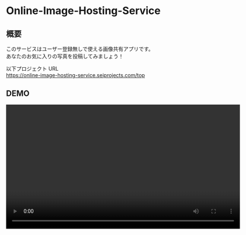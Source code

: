 # Online-Image-Hosting-Service

## 概要

このサービスはユーザー登録無しで使える画像共有アプリです。</br>
あなたのお気に入りの写真を投稿してみましょう！

以下プロジェクト URL</br>
https://online-image-hosting-service.seiprojects.com/top

## DEMO

<video src="./public/online-image-demo.mp4" alt="代替テキスト" title="画像のタイトル" width="640" height="340">

## 開発環境の構築

今回は開発環境のみ Docker を使って開発をしてるので誰でもすぐにローカルマシンで動作確認が可能です</br>

### リポジトリをクローン

```bash
git clone https://github.com/seiichikick0404/Online-Image-Hosting-Service.git
```

### 環境変数の配置

以下を.env ファイルに記述し、プロジェクト直下と src ディレクトリ直下に配置してください。

```bash
DATABASE_NAME=online_image_hosting_service
DATABASE_USER=任意のユーザー名
DATABASE_PASSWORD=任意のパスワード
DATABASE_ROOT_PASSWORD=任意のパスワード
DATABASE_HOST=mysql
```

### Docker イメージをビルド・コンテナ起動

クローンしたプロジェクトのルートディレクトリで以下を実行</br>
Docker をインストールしてない場合は公式からインストールしてから以下コマンドを実行してください。

```bash
# ビルド実行
docker compose build

# コンテナ立ち上げ
docker compose up -d
```

### マイグレーション実行

必要なテーブルを即座に構築します。

```bash
php console migrate --init
```

### シーダー実行

必要なレコードを即座に登録します。

```bash
php console seed
```

ここまで正常に動作したら以下の URL から動作を確認してください。</br>
http://localhost:8080/

## 使い方

### 画像のアップロード

<img src="./public/create.png" alt="代替テキスト" title="画像のタイトル" width="640" height="340">

ヘッダーから Home を選択し、各入力欄を埋めて下さい。</br>
| 入力項目 | 内容 |
| ---- | ---- |
| タイトル | 画像のタイトルを入力 |
| ファイルを選択 | 投稿したい画像をファイルを選択(png, jpeg, gif に対応) |

<img src="./public/complete-log.png" alt="代替テキスト" title="画像のタイトル" width="640" height="100">

登録が完了すると画面下部に「登録完了」通知が表示されます。</br>
ここで入力内容に問題がある場合、問題のあるフォーム上部にエラー内容が表示されます。
詳しいバリデーションルールは、[安全なバリデーション処理](#安全なバリデーション処理)
セクションを参照してください。

| URL 種別   | 内容                             |
| ---------- | -------------------------------- |
| 閲覧用 URL | 画像の詳細ページへのリンクです。 |
| 削除用 URL | 画像を削除する際のリンクです。   |

### 詳細ページ

<img src="./public/show.png" alt="代替テキスト" title="画像のタイトル" width="640" height="440">

アップロード時に生成された閲覧用 URL から閲覧ページへ遷移します。</br>
ここでは以下の情報が表示されます。

1. 画像タイトル
2. アップロードファイル
3. 閲覧数
4. アップロード日

### 画像一覧ページ

<img src="./public/library.png" alt="代替テキスト" title="画像のタイトル" width="640" height="440">
このページでは他のユーザーが投稿した画像が閲覧可能です。</br>
画像をクリックすることで詳細ページへ遷移することもできます。あなたのお気に入り画像を投稿しよう！

## 主な使用技術

<p style="display: inline">
  <!-- PHP -->
  <img src="https://img.shields.io/badge/-PHP-777BB4.svg?logo=php&style=for-the-badge">
  <!-- MySQL -->
  <img src="https://img.shields.io/badge/-MySQL-4479A1.svg?logo=mysql&style=for-the-badge&logoColor=white">
  <!-- HTML5 -->
  <img src="https://img.shields.io/badge/-HTML5-E34F26.svg?logo=html5&style=for-the-badge&logoColor=white">
  <!-- CSS3 -->
  <img src="https://img.shields.io/badge/-CSS3-1572B6.svg?logo=css3&style=for-the-badge&logoColor=white">
    <!-- JavaScript -->
  <img src="https://img.shields.io/badge/-JavaScript-F7DF1E.svg?logo=javascript&style=for-the-badge&logoColor=black">
  <!-- Amazon AWS -->
  <img src="https://img.shields.io/badge/-Amazon%20AWS-232F3E.svg?logo=amazon-aws&style=for-the-badge&logoColor=white">
  <!-- Amazon EC2 -->
  <img src="https://img.shields.io/badge/-Amazon%20EC2-FF9900.svg?logo=amazonec2&style=for-the-badge&logoColor=white">
  <!-- Nginx -->
  <img src="https://img.shields.io/badge/-Nginx-269539.svg?logo=nginx&style=for-the-badge&logoColor=white">
  <!-- Ubuntu -->
  <img src="https://img.shields.io/badge/-Ubuntu-E95420.svg?logo=ubuntu&style=for-the-badge&logoColor=white">
  <!-- Docker -->
  <img src="https://img.shields.io/badge/-Docker-1488C6.svg?logo=docker&style=for-the-badge">
  <!-- Bootstrap -->
  <img src="https://img.shields.io/badge/-Bootstrap-7952B3.svg?logo=bootstrap&style=for-the-badge&logoColor=white">
</p>

### その他ツールライブラリ

| 名称    | 用途                  |
| ------- | --------------------- |
| Draw.io | ER 図やクラス図の作成 |
| Certbot | SSL 証明書発行など    |
| GitHub  | ソースコードの管理    |

## 開発の経緯

- 3 層アーキテクチャの開発
- Amazon EC2 を使ったデプロイ
- スケーラビリティを意識したソフトウェアアーキテクチャ
- 非同期通信についての理解
- MVC アーキテクチャの習熟
- シーダーやマイグレーションシステムの理解

## 工夫した点や苦労した点

主に以下の点を意識しました

- スケーラビリティを考慮したファイル管理
- アップロード制限の設定
- 安全なバリデーション処理
- cron ジョブによる画像の自動削除
- 適切なインスタンスタイプの選定

その他の点は以前のプロジェクトと重複するので省略します。</br>
[以前作成したスニペット共有アプリはこちら](https://github.com/seiichikick0404/Text-Snippet-Sharing-Service)

### スケーラビリティを考慮したファイル管理

アップロードされた画像をサーバーに直接保存する方法を採用しています。</br>
Amazon S3 などのクラウドストレージサービスも検討しましたが、予想される画像の保存量が比較的少ないため、このアプローチを選択しました。</br>
ファイル名は、UUID を MD5 でハッシュ化した値を使用しています。このハッシュ値の最初の 2 文字を、ファイルを保存するディレクトリ名として採用しています。</br>
例えば、「afgeg12ge2.png」というファイル名が生成された場合、このファイルは「af」という名前のディレクトリに保存されます。</br>

この方法により、一つのディレクトリ内に大量のファイルが集中することを防ぎ、ファイルシステムのパフォーマンスを維持しながら、画像ファイルの管理をより効率的に行うことができます。</br>

将来的にファイル数が増加した場合でも、ディレクトリレベルでの均等なファイル分散ができ、スケーラビリティとパフォーマンスのバランスを保ちます。

```
ディレクトリ構成のイメージ

- storage
  - fa
    - sample1.png
  - 13
    - sample2.jpeg
  - 1h
    - sample3.gif

```

### アップロード制限の設定

過度なアップロードでサーバー負荷を上げないように 1 日のアップロード制限を 5 枚に設定しました。</br>
登録不要で使えるサービスにしたかったため、アップロード時に ip も保存することである期間のアップロード数をトラッキングできるようにしました。/br>
これにより、制限枚数を超えて保存しようとするとエラーが出力されるようになってます。</br>

### 安全なバリデーション処理

今回設定してる主要なバリデーション処理です。

| バリーデーション           | 説明                                          |
| -------------------------- | --------------------------------------------- |
| null チェック              | タイトル、画像が入力されているか              |
| 文字数制限チェック         | 文字数が 255 文字以下であるか                 |
| 拡張子チェック             | 拡張子が png, jpeg, gif のいずれかであるか    |
| IP フォーマットチェック    | IP アドレスのフォーマットが不正な形式でないか |
| 1 日のアップロード容量制限 | 1 日のアップロード容量が 3MB 以下であるか     |
| 1 日のアップロード枚数制限 | 1 日のアップロード枚数が 5 枚以下であるか     |

### cron ジョブによる画像の自動削除

本アプリケーションでは、1 ヶ月間閲覧されていない画像を自動的に削除する機能を導入しています。</br>
この自動削除機能は、check_daily_access.php スクリプトを用いて実現されており、cron ジョブによって毎日午前 0 時にこのスクリプトが実行されます。

自動削除処理の実行方法
自動削除処理は以下のコマンドを用いて実施されます：

```bash
php console cron
```

このコマンドで自動削除処理が行われ、その結果を cron_execution_log に保存し、バッチ処理が適切に行われているかチェックできるようにしました。</br>

以下実際のログファイル

```
Executed at: 2024-03-12 21:17:01
Command: php console cron
Output: string(7) "migrate"
string(8) "code-gen"
string(13) "state-migrate"
string(4) "seed"
string(4) "cron"
[]
Checking data for deletion...
No images were deleted.
```

この仕組みにより、ストレージの無駄遣いを防ぎ、サーバーのパフォーマンスを最適化します。さらに、自動化により日々のメンテナンス負担を軽減し、サービスの運営効率を向上させます。

### 適切なインスタンスタイプの選定

プロジェクト初期には、AWS の t2.micro インスタンスを使用していました。しかし、VS Code から SSH 接続を頻繁に行い、ソースコードの量が増えるにつれて git での監視対象ファイルが増加すると、メモリ消費が急増する問題に直面しました。</br>これにより、不具合の検証作業に支障をきたすことが明らかになりました。

**アップグレードの検討**</br>
この問題に対処するため、より高性能な t3.small インスタンスへのアップグレードを決定しました。t3.small は、t2.micro に比べて CPU およびメモリリソースが充実しており、VS Code からの SSH 接続時にも個人開発レベルでは問題ないパフォーマンスでした。

**インスタンス選定の重要性**</br>
この経験から、CPU やメモリの使用率を常に監視し、プロジェクトのニーズに合わせて適切なインスタンスタイプを選定することの重要性を再認識しました。主に以下の 2 点で検証しました。</br>

- サーバー内で`top, htop`コマンドで現在の CPU・メモリ使用率の確認
- AWS コンソールで高負荷がかかった時間などの特定

## コマンド一覧

| コマンド                                         | 内容                                                                                                              |
| ------------------------------------------------ | ----------------------------------------------------------------------------------------------------------------- |
| php console code-gen migration --name {FILENAME} | マイグレーションファイル生成                                                                                      |
| php console code-gen seed --name {FILENAME}      | シーダーファイルの生成                                                                                            |
| php console migrate                              | マイグレーションの実行</br> --init オプションを付けると migrations テーブルも同時に生成します                     |
| php console migrate --rollback                   | migrations テーブルを参照して DB を一つ前の状態に戻す</br>rollback 2 とすれば指定回数分ロールバックを実行します。 |

## 参考文献

https://qiita.com/Kernel_OGSun/items/55afb7e93b445f1be019

https://blog.flatt.tech/entry/file_upload_security#%E5%AF%BE%E7%AD%962-%E3%83%95%E3%82%A1%E3%82%A4%E3%83%AB%E5%90%8D%E3%81%AE%E3%83%81%E3%82%A7%E3%83%83%E3%82%AF
